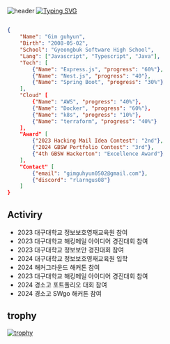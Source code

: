 ![header](https://capsule-render.vercel.app/api?type=waving&color=6994CDEE&text=&animation=twinkling&height=80)
[![Typing SVG](https://readme-typing-svg.demolab.com?font=Alkatra&weight=500&size=45&duration=3500&pause=3&color=6994CDEE&center=false&vCenter=false&multiline=true&repeat=true&width=1000&height=100&lines=Welcome+to+guhyun's+GitHub!👋)](https://git.io/typing-svg)
 
## 
```json
{
    "Name": "Gim guhyun",
    "Birth": "2008-05-02",
    "School": "Gyeongbuk Software High School",
    "Lang": ["Javascript", "Typescript", "Java"],
    "Tech": [
        {"Name": "Express.js", "progress": "60%"},
        {"Name": "Nest.js", "progress": "40"},
        {"Name": "Spring Boot", "progress": "30%"}
    ],
    "Cloud" [
        {"Name": "AWS", "progress": "40%"},
        {"Name": "Docker", "progress": "60%"},
        {"Name": "k8s", "progress": "10%"},
        {"Name": "terraform", "progress": "40%"}
    ],
    "Award" [
        {"2023 Hacking Mail Idea Contest": "2nd"},
        {"2024 GBSW Portfolio Contest": "3rd"},
        {"4th GBSW Hackerton": "Excellence Award"}
    ],
    "Contact" [
        {"email": "gimguhyun0502@gmail.com"},
        {"discord": "rlarngus08"}
    ]
}
```

## Activiry
- 2023 대구대학교 정보보호영재교육원 참여
- 2023 대구대학교 해킹메일 아이디어 경진대회 참여
- 2023 대구대학교 정보보안 경진대회 참여
- 2024 대구대학교 정보보호영재교육원 입학
- 2024 해커그라운드 해커톤 참여
- 2023 대구대학교 해킹메일 아이디어 경진대회 참여
- 2024 경소고 포트폴리오 대회 참여
- 2024 경소고 SWgo 해커톤 참여


## trophy

[![trophy](https://github-profile-trophy.vercel.app/?username=kgh852)]()
